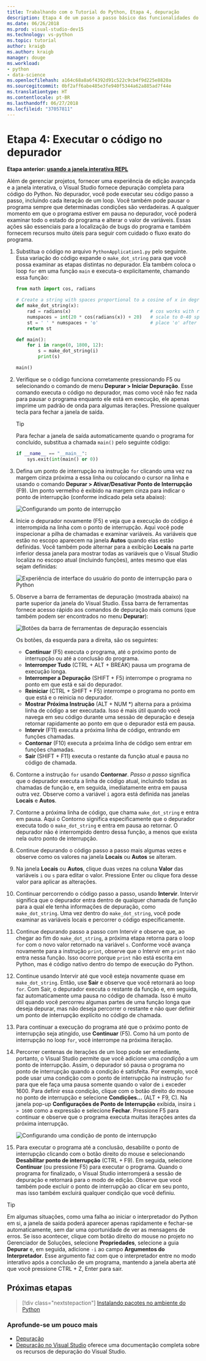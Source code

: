 ```yaml
---
title: Trabalhando com o Tutorial do Python, Etapa 4, depuração
description: Etapa 4 de um passo a passo básico das funcionalidades do Python no Visual Studio, abordando como executar o código Python no depurador.
ms.date: 06/26/2018
ms.prod: visual-studio-dev15
ms.technology: vs-python
ms.topic: tutorial
author: kraigb
ms.author: kraigb
manager: douge
ms.workload:
- python
- data-science
ms.openlocfilehash: a164c68a8a6f4392d91c522c9cb4f9d225e8820a
ms.sourcegitcommit: 0bf2aff6abe485e3fe940f5344a62a885ad7f44e
ms.translationtype: HT
ms.contentlocale: pt-BR
ms.lasthandoff: 06/27/2018
ms.locfileid: "37057811"
---
```

# <a name="step-4-run-code-in-the-debugger"></a>Etapa 4: Executar o código no depurador

**Etapa anterior: [usando a janela interativa REPL](tutorial-working-with-python-in-visual-studio-step-03-interactive-repl.md)**

Além de gerenciar projetos, fornecer uma experiência de edição avançada e a janela interativa, o Visual Studio fornece depuração completa para código do Python. No depurador, você pode executar seu código passo a passo, incluindo cada iteração de um loop. Você também pode pausar o programa sempre que determinadas condições são verdadeiras. A qualquer momento em que o programa estiver em pausa no depurador, você poderá examinar todo o estado do programa e alterar o valor de variáveis. Essas ações são essenciais para a localização de bugs do programa e também fornecem recursos muito úteis para seguir com cuidado o fluxo exato do programa.

1. Substitua o código no arquivo `PythonApplication1.py` pelo seguinte. Essa variação do código expande o `make_dot_string` para que você possa examinar as etapas distintas no depurador. Ela também coloca o loop `for` em uma função `main` e executa-o explicitamente, chamando essa função:

    ```python
    from math import cos, radians

    # Create a string with spaces proportional to a cosine of x in degrees
    def make_dot_string(x):
        rad = radians(x)                             # cos works with radians
        numspaces = int(20 * cos(radians(x)) + 20)   # scale to 0-40 spaces
        st = ' ' * numspaces + 'o'                   # place 'o' after the spaces
        return st

    def main():
        for i in range(0, 1800, 12):
            s = make_dot_string(i)
            print(s)

    main()
    ```

1. Verifique se o código funciona corretamente pressionando F5 ou selecionando o comando de menu **Depurar > Iniciar Depuração**. Esse comando executa o código no depurador, mas como você não fez nada para pausar o programa enquanto ele está em execução, ele apenas imprime um padrão de onda para algumas iterações. Pressione qualquer tecla para fechar a janela de saída.

    > [!Tip]
    > Para fechar a janela de saída automaticamente quando o programa for concluído, substitua a chamada `main()` pelo seguinte código:
    >
    > ```python
    > if __name__ == "__main__":
    >     sys.exit(int(main() or 0))
    > ```

1. Defina um ponto de interrupção na instrução `for` clicando uma vez na margem cinza próxima a essa linha ou colocando o cursor na linha e usando o comando **Depurar > Ativar/Desativar Ponto de Interrupção** (F9). Um ponto vermelho é exibido na margem cinza para indicar o ponto de interrupção (conforme indicado pela seta abaixo):

    ![Configurando um ponto de interrupção](media/vs-getting-started-python-18-debugging1.png)

1. Inicie o depurador novamente (F5) e veja que a execução do código é interrompida na linha com o ponto de interrupção. Aqui você pode inspecionar a pilha de chamadas e examinar variáveis. As variáveis que estão no escopo aparecem na janela **Autos** quando elas estão definidas. Você também pode alternar para a exibição **Locais** na parte inferior dessa janela para mostrar todas as variáveis que o Visual Studio localiza no escopo atual (incluindo funções), antes mesmo que elas sejam definidas:

    ![Experiência de interface do usuário do ponto de interrupção para o Python](media/vs-getting-started-python-19-debugging2b.png)

1. Observe a barra de ferramentas de depuração (mostrada abaixo) na parte superior da janela do Visual Studio. Essa barra de ferramentas fornece acesso rápido aos comandos de depuração mais comuns (que também podem ser encontrados no menu **Depurar**):

    ![Botões da barra de ferramentas de depuração essenciais](media/vs-getting-started-python-20-debugging3.png)

    Os botões, da esquerda para a direita, são os seguintes:
    - **Continuar** (F5) executa o programa, até o próximo ponto de interrupção ou até a conclusão do programa.
    - **Interromper Tudo** (CTRL + ALT + BREAK) pausa um programa de execução longa.
    - **Interromper a Depuração** (SHIFT + F5) interrompe o programa no ponto em que está e sai do depurador.
    - **Reiniciar** (CTRL + SHIFT + F5) interrompe o programa no ponto em que está e o reinicia no depurador.
    - **Mostrar Próxima Instrução** (ALT + NUM *) alterna para a próxima linha de código a ser executada. Isso é mais útil quando você navega em seu código durante uma sessão de depuração e deseja retornar rapidamente ao ponto em que o depurador está em pausa.
    - **Intervir** (F11) executa a próxima linha de código, entrando em funções chamadas.
    - **Contornar** (F10) executa a próxima linha de código sem entrar em funções chamadas.
    - **Sair** (SHIFT + F11) executa o restante da função atual e pausa no código de chamada.

1. Contorne a instrução `for` usando **Contornar**. *Passo a passo* significa que o depurador executa a linha de código atual, incluindo todas as chamadas de função e, em seguida, imediatamente entra em pausa outra vez. Observe como a variável `i` agora está definida nas janelas **Locais** e **Autos**.

1. Contorne a próxima linha de código, que chama `make_dot_string` e entra em pausa. Aqui o Contorno significa especificamente que o depurador executa todo o `make_dot_string` e entra em pausa ao retornar. O depurador não é interrompido dentro dessa função, a menos que exista nela outro ponto de interrupção.

1. Continue depurando o código passo a passo mais algumas vezes e observe como os valores na janela **Locais** ou **Autos** se alteram.

1. Na janela **Locais** ou **Autos**, clique duas vezes na coluna **Valor** das variáveis `i` ou `s` para editar o valor. Pressione Enter ou clique fora desse valor para aplicar as alterações.

1. Continuar percorrendo o código passo a passo, usando **Intervir**. Intervir significa que o depurador entra dentro de qualquer chamada de função para a qual ele tenha informações de depuração, como `make_dot_string`. Uma vez dentro do `make_dot_string`, você pode examinar as variáveis locais e percorrer o código especificamente.

1. Continue depurando passo a passo com Intervir e observe que, ao chegar ao fim do `make_dot_string`, a próxima etapa retorna para o loop `for` com o novo valor retornado na variável `s`. Conforme você avança novamente para a instrução `print`, observe que o Intervir em `print` não entra nessa função. Isso ocorre porque `print` não está escrita em Python, mas é código nativo dentro do tempo de execução do Python.

1. Continue usando Intervir até que você esteja novamente quase em `make_dot_string`. Então, use **Sair** e observe que você retornará ao loop `for`. Com Sair, o depurador executa o restante da função e, em seguida, faz automaticamente uma pausa no código de chamada. Isso é muito útil quando você percorreu algumas partes de uma função longa que deseja depurar, mas não deseja percorrer o restante e não quer definir um ponto de interrupção explícito no código de chamada.

1. Para continuar a execução do programa até que o próximo ponto de interrupção seja atingido, use **Continuar** (F5). Como há um ponto de interrupção no loop `for`, você interrompe na próxima iteração.

1. Percorrer centenas de iterações de um loop pode ser entediante, portanto, o Visual Studio permite que você adicione uma *condição* a um ponto de interrupção. Assim, o depurador só pausa o programa no ponto de interrupção quando a condição é satisfeita. Por exemplo, você pode usar uma condição com o ponto de interrupção na instrução `for` para que ele faça uma pausa somente quando o valor de `i` exceder 1600. Para definir essa condição, clique com o botão direito do mouse no ponto de interrupção e selecione **Condições...** (ALT + F9, C). Na janela pop-up **Configurações de Ponto de Interrupção** exibida, insira `i > 1600` como a expressão e selecione **Fechar**. Pressione F5 para continuar e observe que o programa executa muitas iterações antes da próxima interrupção.

    ![Configurando uma condição de ponto de interrupção](media/vs-getting-started-python-21-debugging4.png)

1. Para executar o programa até a conclusão, desabilite o ponto de interrupção clicando com o botão direito do mouse e selecionando **Desabilitar ponto de interrupção** (CTRL + F9). Em seguida, selecione **Continuar** (ou pressione F5) para executar o programa. Quando o programa for finalizado, o Visual Studio interromperá a sessão de depuração e retornará para o modo de edição. Observe que você também pode excluir o ponto de interrupção ao clicar em seu ponto, mas isso também excluirá qualquer condição que você definiu.

> [!Tip]
> Em algumas situações, como uma falha ao iniciar o interpretador do Python em si, a janela de saída poderá aparecer apenas rapidamente e fechar-se automaticamente, sem dar uma oportunidade de ver as mensagens de erros. Se isso acontecer, clique com botão direito do mouse no projeto no Gerenciador de Soluções, selecione **Propriedades**, selecione a guia **Depurar** e, em seguida, adicione `-i` ao campo **Argumentos do Interpretador**. Esse argumento faz com que o interpretador entre no modo interativo após a conclusão de um programa, mantendo a janela aberta até que você pressione CTRL + Z, Enter para sair.

## <a name="next-step"></a>Próximas etapas

> [!div class="nextstepaction"]
> [Instalando pacotes no ambiente do Python](tutorial-working-with-python-in-visual-studio-step-05-installing-packages.md)

### <a name="go-deeper"></a>Aprofunde-se um pouco mais

- [Depuração](debugging-python-in-visual-studio.md)
- [Depuração no Visual Studio](../debugger/debugger-feature-tour.md) oferece uma documentação completa sobre os recursos de depuração do Visual Studio.
